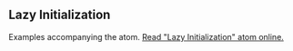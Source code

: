 ## Lazy Initialization

Examples accompanying the atom.
[Read "Lazy Initialization" atom online.](https://stepik.org/lesson/350570/step/1)
